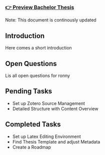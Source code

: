 ### [👉 Preview Bachelor Thesis](thesis.pdf)
Note: This document is continously updated

## Introduction
Here comes a short introduction

## Open Questions
Lis all open questions for ronny


## Pending Tasks
- Set up Zotero Source Management
- Detailed Structure with Content Overview

## Completed Tasks
- Set up Latex Editing Environment
- Find Thesis Template and adjust Metadata
- Create a Roadmap
